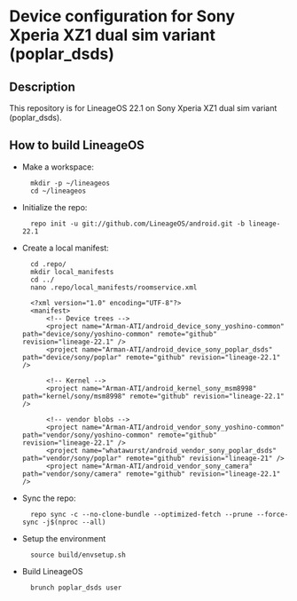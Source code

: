 Device configuration for Sony Xperia XZ1 dual sim variant (poplar_dsds)
========================================================

Description
-----------

This repository is for LineageOS 22.1 on Sony Xperia XZ1 dual sim variant (poplar_dsds).

How to build LineageOS
----------------------

* Make a workspace:

        mkdir -p ~/lineageos
        cd ~/lineageos

* Initialize the repo:

        repo init -u git://github.com/LineageOS/android.git -b lineage-22.1

* Create a local manifest:

        cd .repo/
        mkdir local_manifests
        cd ../
        nano .repo/local_manifests/roomservice.xml

        <?xml version="1.0" encoding="UTF-8"?>
        <manifest>
            <!-- Device trees -->
            <project name="Arman-ATI/android_device_sony_yoshino-common" path="device/sony/yoshino-common" remote="github" revision="lineage-22.1" />
            <project name="Arman-ATI/android_device_sony_poplar_dsds" path="device/sony/poplar" remote="github" revision="lineage-22.1" />

            <!-- Kernel -->
            <project name="Arman-ATI/android_kernel_sony_msm8998" path="kernel/sony/msm8998" remote="github" revision="lineage-22.1" />

            <!-- vendor blobs -->
            <project name="Arman-ATI/android_vendor_sony_yoshino-common" path="vendor/sony/yoshino-common" remote="github" revision="lineage-22.1" />
            <project name="whatawurst/android_vendor_sony_poplar_dsds" path="vendor/sony/poplar" remote="github" revision="lineage-21" />
            <project name="Arman-ATI/android_vendor_sony_camera" path="vendor/sony/camera" remote="github" revision="lineage-22.1" />

* Sync the repo:

        repo sync -c --no-clone-bundle --optimized-fetch --prune --force-sync -j$(nproc --all)

* Setup the environment

        source build/envsetup.sh

* Build LineageOS

        brunch poplar_dsds user
